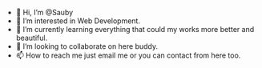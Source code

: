 - 👋 Hi, I’m @Sauby
- 👀 I’m interested in Web Development.
- 🌱 I’m currently learning everything that could my works more better and beautiful.
- 💞️ I’m looking to collaborate on here buddy.
- 📫 How to reach me just email me or you can contact from here too.

<!---
Sauby/Sauby is a ✨ special ✨ repository because its `README.md` (this file) appears on your GitHub profile.
You can click the Preview link to take a look at your changes.
--->
